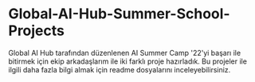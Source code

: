 # Global-AI-Hub-Summer-School-Projects
Global AI Hub tarafından düzenlenen AI Summer Camp '22'yi başarı ile bitirmek için ekip arkadaşlarım ile iki farklı proje hazırladık. Bu projeler ile ilgili daha fazla bilgi almak için readme dosyalarını inceleyebilirsiniz.